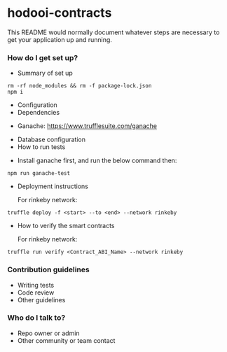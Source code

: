 # hodooi-contracts

This README would normally document whatever steps are necessary to get your application up and running.

### How do I get set up?

- Summary of set up

```
rm -rf node_modules && rm -f package-lock.json
npm i
```

- Configuration
- Dependencies

* Ganache: https://www.trufflesuite.com/ganache

- Database configuration
- How to run tests

* Install ganache first, and run the below command then:
```
npm run ganache-test
```

- Deployment instructions

  For rinkeby network:

```
truffle deploy -f <start> --to <end> --network rinkeby
```

- How to verify the smart contracts

  For rinkeby network:

```
truffle run verify <Contract_ABI_Name> --network rinkeby
```


### Contribution guidelines

- Writing tests
- Code review
- Other guidelines

### Who do I talk to?

- Repo owner or admin
- Other community or team contact

